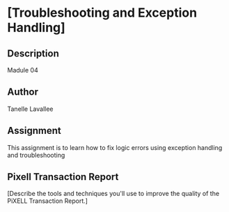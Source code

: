 # [Troubleshooting and Exception Handling]

## Description
Madule 04

## Author
Tanelle Lavallee

## Assignment
This assignment is to learn how to fix logic errors using exception handling and troubleshooting

## Pixell Transaction Report
[Describe the tools and techniques you'll use to improve the quality of the PiXELL Transaction Report.]